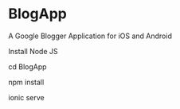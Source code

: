 # BlogApp
A Google Blogger Application for iOS and Android

Install Node JS

cd BlogApp

npm install

ionic serve
